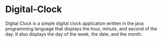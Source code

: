 # Digital-Clock
Digital Clock is a simple digital clock application written in the java programming language that displays the hour, minute, and 
second of the day.  It also displays the day of the week, the date, and the month.
